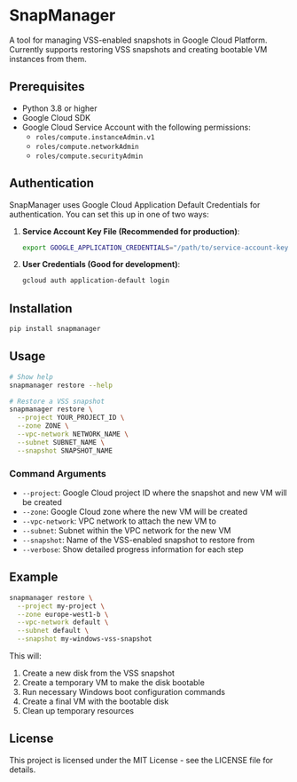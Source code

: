 # SnapManager

A tool for managing VSS-enabled snapshots in Google Cloud Platform. Currently supports restoring VSS snapshots and creating bootable VM instances from them.

## Prerequisites

- Python 3.8 or higher
- Google Cloud SDK
- Google Cloud Service Account with the following permissions:
  - `roles/compute.instanceAdmin.v1`
  - `roles/compute.networkAdmin`
  - `roles/compute.securityAdmin`

## Authentication

SnapManager uses Google Cloud Application Default Credentials for authentication. You can set this up in one of two ways:

1. **Service Account Key File (Recommended for production)**:
   ```bash
   export GOOGLE_APPLICATION_CREDENTIALS="/path/to/service-account-key.json"
   ```

2. **User Credentials (Good for development)**:
   ```bash
   gcloud auth application-default login
   ```

## Installation

```bash
pip install snapmanager
```

## Usage

```bash
# Show help
snapmanager restore --help

# Restore a VSS snapshot
snapmanager restore \
  --project YOUR_PROJECT_ID \
  --zone ZONE \
  --vpc-network NETWORK_NAME \
  --subnet SUBNET_NAME \
  --snapshot SNAPSHOT_NAME
```

### Command Arguments

- `--project`: Google Cloud project ID where the snapshot and new VM will be created
- `--zone`: Google Cloud zone where the new VM will be created
- `--vpc-network`: VPC network to attach the new VM to
- `--subnet`: Subnet within the VPC network for the new VM
- `--snapshot`: Name of the VSS-enabled snapshot to restore from
- `--verbose`: Show detailed progress information for each step

## Example

```bash
snapmanager restore \
  --project my-project \
  --zone europe-west1-b \
  --vpc-network default \
  --subnet default \
  --snapshot my-windows-vss-snapshot
```

This will:
1. Create a new disk from the VSS snapshot
2. Create a temporary VM to make the disk bootable
3. Run necessary Windows boot configuration commands
4. Create a final VM with the bootable disk
5. Clean up temporary resources

## License

This project is licensed under the MIT License - see the LICENSE file for details.
